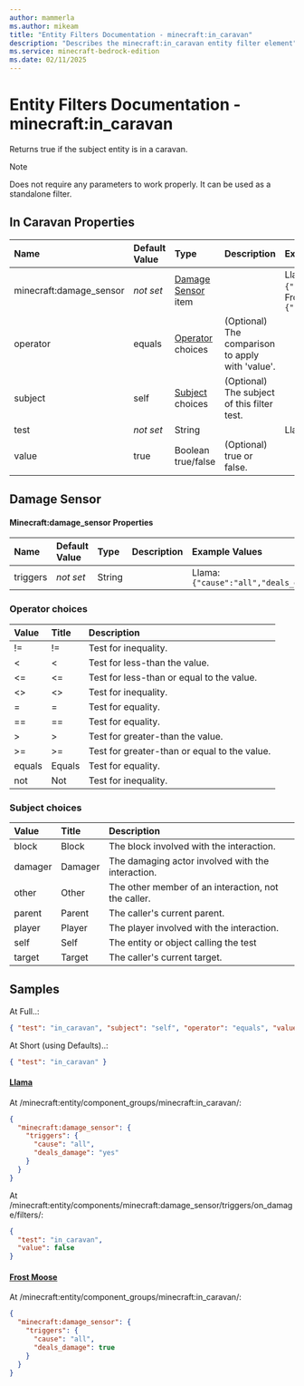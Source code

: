```yaml
---
author: mammerla
ms.author: mikeam
title: "Entity Filters Documentation - minecraft:in_caravan"
description: "Describes the minecraft:in_caravan entity filter element"
ms.service: minecraft-bedrock-edition
ms.date: 02/11/2025 
---
```


# Entity Filters Documentation - minecraft:in_caravan

Returns true if the subject entity is in a caravan.

> [!Note]
> Does not require any parameters to work properly. It can be used as a standalone filter.


## In Caravan Properties

|Name       |Default Value |Type |Description |Example Values |
|:----------|:-------------|:----|:-----------|:------------- |
| minecraft:damage_sensor | *not set* | [Damage Sensor](#damage-sensor) item |  | Llama: `{"triggers":{"cause":"all","deals_damage":"yes"}}`, Frost Moose: `{"triggers":{"cause":"all","deals_damage":true}}` | 
| operator | equals | [Operator](#operator-choices) choices | (Optional) The comparison to apply with 'value'. |  | 
| subject | self | [Subject](#subject-choices) choices | (Optional) The subject of this filter test. |  | 
| test | *not set* | String |  | Llama: `"in_caravan"` | 
| value | true | Boolean true/false | (Optional) true or false. |  | 

## Damage Sensor

#### Minecraft:damage_sensor Properties

|Name       |Default Value |Type |Description |Example Values |
|:----------|:-------------|:----|:-----------|:------------- |
| triggers | *not set* | String |  | Llama: `{"cause":"all","deals_damage":"yes"}` | 

### Operator choices

|Value       |Title |Description |
|:-----------|:-----|:-----------|
| != | != | Test for inequality.|
| < | < | Test for less-than the value.|
| <= | <= | Test for less-than or equal to the value.|
| <> | <> | Test for inequality.|
| = | = | Test for equality.|
| == | == | Test for equality.|
| > | > | Test for greater-than the value.|
| >= | >= | Test for greater-than or equal to the value.|
| equals | Equals | Test for equality.|
| not | Not | Test for inequality.|

### Subject choices

|Value       |Title |Description |
|:-----------|:-----|:-----------|
| block | Block | The block involved with the interaction.|
| damager | Damager | The damaging actor involved with the interaction.|
| other | Other | The other member of an interaction, not the caller.|
| parent | Parent | The caller's current parent.|
| player | Player | The player involved with the interaction.|
| self | Self | The entity or object calling the test|
| target | Target | The caller's current target.|

## Samples

At Full..: 

```json
{ "test": "in_caravan", "subject": "self", "operator": "equals", "value": "true" }
```

At Short (using Defaults)..: 

```json
{ "test": "in_caravan" }
```

#### [Llama](https://github.com/Mojang/bedrock-samples/tree/preview/behavior_pack/entities/llama.json)

At /minecraft:entity/component_groups/minecraft:in_caravan/: 

```json
{
  "minecraft:damage_sensor": {
    "triggers": {
      "cause": "all",
      "deals_damage": "yes"
    }
  }
}
```

At /minecraft:entity/components/minecraft:damage_sensor/triggers/on_damage/filters/: 

```json
{
  "test": "in_caravan",
  "value": false
}
```

#### [Frost Moose](https://github.com/microsoft/minecraft-samples/tree/main/addon_starter/2_entities/behavior_packs/aop_mobs/entities/frost_moose.behavior.json)

At /minecraft:entity/component_groups/minecraft:in_caravan/: 

```json
{
  "minecraft:damage_sensor": {
    "triggers": {
      "cause": "all",
      "deals_damage": true
    }
  }
}
```
